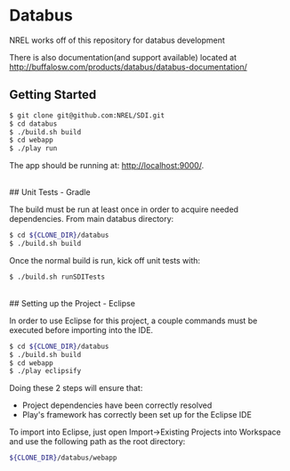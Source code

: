 # Databus

NREL works off of this repository for databus development

There is also documentation(and support available) located at http://buffalosw.com/products/databus/databus-documentation/

## Getting Started

```sh
$ git clone git@github.com:NREL/SDI.git
$ cd databus
$ ./build.sh build
$ cd webapp
$ ./play run
```

The app should be running at: [http://localhost:9000/](http://localhost:9000/).    

<br>
## Unit Tests - Gradle

The build must be run at least once in order to acquire needed dependencies.  From main databus directory:
```sh
$ cd ${CLONE_DIR}/databus
$ ./build.sh build
```
Once the normal build is run, kick off unit tests with:
```sh
$ ./build.sh runSDITests
```

<br>
## Setting up the Project - Eclipse

In order to use Eclipse for this project, a couple commands must be executed before importing into the IDE.
```sh
$ cd ${CLONE_DIR}/databus
$ ./build.sh build
$ cd webapp
$ ./play eclipsify
```

Doing these 2 steps will ensure that:
- Project dependencies have been correctly resolved
- Play's framework has correctly been set up for the Eclipse IDE

To import into Eclipse, just open Import->Existing Projects into Workspace and use the following path as the root directory:
```sh
${CLONE_DIR}/databus/webapp
```
